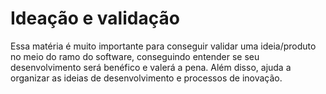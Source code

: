 # Ideação e validação

Essa matéria é muito importante para conseguir validar uma ideia/produto no meio do ramo do software, conseguindo entender se seu desenvolvimento será benéfico e valerá a pena. Além disso, ajuda a organizar as ideias de desenvolvimento e processos de inovação.

